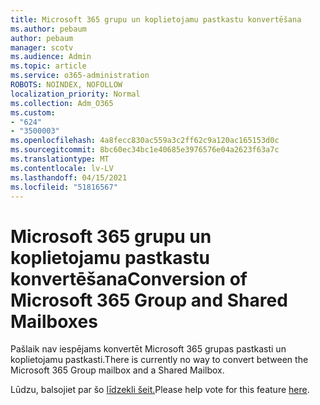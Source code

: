 ```yaml
---
title: Microsoft 365 grupu un koplietojamu pastkastu konvertēšana
ms.author: pebaum
author: pebaum
manager: scotv
ms.audience: Admin
ms.topic: article
ms.service: o365-administration
ROBOTS: NOINDEX, NOFOLLOW
localization_priority: Normal
ms.collection: Adm_O365
ms.custom:
- "624"
- "3500003"
ms.openlocfilehash: 4a8fecc830ac559a3c2ff62c9a120ac165153d0c
ms.sourcegitcommit: 8bc60ec34bc1e40685e3976576e04a2623f63a7c
ms.translationtype: MT
ms.contentlocale: lv-LV
ms.lasthandoff: 04/15/2021
ms.locfileid: "51816567"
---
```

# <a name="conversion-of-microsoft-365-group-and-shared-mailboxes"></a><span data-ttu-id="fe2c8-102">Microsoft 365 grupu un koplietojamu pastkastu konvertēšana</span><span class="sxs-lookup"><span data-stu-id="fe2c8-102">Conversion of Microsoft 365 Group and Shared Mailboxes</span></span>

<span data-ttu-id="fe2c8-103">Pašlaik nav iespējams konvertēt Microsoft 365 grupas pastkasti un koplietojamu pastkasti.</span><span class="sxs-lookup"><span data-stu-id="fe2c8-103">There is currently no way to convert between the Microsoft 365 Group mailbox and a Shared Mailbox.</span></span>

<span data-ttu-id="fe2c8-104">Lūdzu, balsojiet par šo [līdzekli šeit.](https://aka.ms/M365GroupToShared)</span><span class="sxs-lookup"><span data-stu-id="fe2c8-104">Please help vote for this feature [here](https://aka.ms/M365GroupToShared).</span></span>
